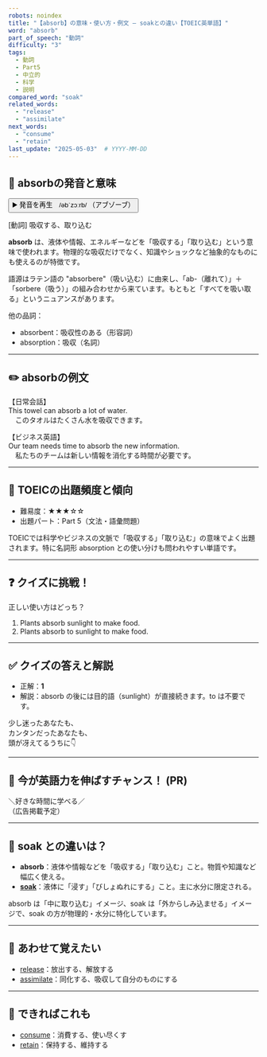 ```yaml
---
robots: noindex
title: "【absorb】の意味・使い方・例文 ― soakとの違い【TOEIC英単語】"
word: "absorb"
part_of_speech: "動詞"
difficulty: "3"
tags:
  - 動詞
  - Part5
  - 中立的
  - 科学
  - 説明
compared_word: "soak"
related_words:
  - "release"
  - "assimilate"
next_words:
  - "consume"
  - "retain"
last_update: "2025-05-03"  # YYYY-MM-DD
---
```


## 🔰 absorbの発音と意味

<button class="play-audio" onclick="playTTS('absorb')">
  <span class="play-audio-main">
    ▶️ 発音を再生　/əbˈzɔːrb/
  </span>
  <span class="play-audio-sub">
    （アブゾーブ）
  </span>
</button>

<script>
function playTTS(word) {
  const audio = new Audio('/api/tts?text=' + encodeURIComponent(word));
  audio.load();
  audio.addEventListener("canplaythrough", () => {
    audio.play();
  });
}
</script>

[動詞] 吸収する、取り込む

**absorb** は、液体や情報、エネルギーなどを「吸収する」「取り込む」という意味で使われます。物理的な吸収だけでなく、知識やショックなど抽象的なものにも使えるのが特徴です。

語源はラテン語の "absorbere"（吸い込む）に由来し、「ab-（離れて）」＋「sorbere（吸う）」の組み合わせから来ています。もともと「すべてを吸い取る」というニュアンスがあります。

他の品詞：  
- absorbent：吸収性のある（形容詞）
- absorption：吸収（名詞）

---

## ✏️ absorbの例文

【日常会話】  
This towel can absorb a lot of water.  
　このタオルはたくさん水を吸収できます。

【ビジネス英語】  
Our team needs time to absorb the new information.  
　私たちのチームは新しい情報を消化する時間が必要です。

---

## 🎯 TOEICの出題頻度と傾向

- 難易度：★★★☆☆
- 出題パート：Part 5（文法・語彙問題）

TOEICでは科学やビジネスの文脈で「吸収する」「取り込む」の意味でよく出題されます。特に名詞形 absorption との使い分けも問われやすい単語です。

---

## ❓ クイズに挑戦！

正しい使い方はどっち？

1. Plants absorb sunlight to make food.  
2. Plants absorb to sunlight to make food.

---

## ✅ クイズの答えと解説

- 正解：**1**
- 解説：absorb の後には目的語（sunlight）が直接続きます。to は不要です。

少し迷ったあなたも、  
カンタンだったあなたも、  
頭が冴えてるうちに👇️

---

## 🚀 今が英語力を伸ばすチャンス！ (PR)

<div class="ad-center">
＼好きな時間に学べる／<br>  
（広告掲載予定）
</div>

---

## 🤔  soak との違いは？

- **absorb**：液体や情報などを「吸収する」「取り込む」こと。物質や知識など幅広く使える。
- **[soak](/soak)**：液体に「浸す」「びしょぬれにする」こと。主に水分に限定される。

absorb は「中に取り込む」イメージ、soak は「外からしみ込ませる」イメージで、soak の方が物理的・水分に特化しています。

---

## 🧩 あわせて覚えたい

- [release](/release)：放出する、解放する
- [assimilate](/assimilate)：同化する、吸収して自分のものにする

---

## 📖 できればこれも

- [consume](/consume)：消費する、使い尽くす
- [retain](/retain)：保持する、維持する

<!-- cvid: aid08_bid36 -->
